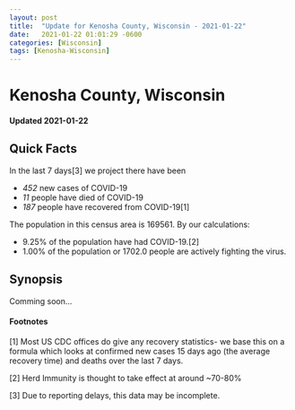 ```yaml
---
layout: post
title:  "Update for Kenosha County, Wisconsin - 2021-01-22"
date:   2021-01-22 01:01:29 -0600
categories: [Wisconsin]
tags: [Kenosha-Wisconsin]
---
```


# Kenosha County, Wisconsin
#### Updated 2021-01-22

## Quick Facts

In the last 7 days[3] we project there have been
- *452* new cases of COVID-19
- *11* people have died of COVID-19
- *187* people have recovered from COVID-19[1]

The population in this census area is 169561. By our calculations:
- 9.25% of the population have had COVID-19.[2]
- 1.00% of the population or 1702.0 people are actively fighting the virus.

## Synopsis

Comming soon...


#### Footnotes

[1] Most US CDC offices do give any recovery statistics- we base this on a formula which looks at confirmed new cases
15 days ago (the average recovery time) and deaths over the last 7 days.

[2] Herd Immunity is thought to take effect at around ~70-80%

[3] Due to reporting delays, this data may be incomplete.
 
    